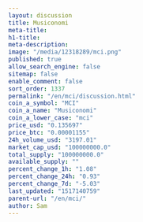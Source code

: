 ```yaml
---
layout: discussion
title: Musiconomi
meta-title: 
h1-title: 
meta-description: 
image: "/media/12318289/mci.png"
published: true
allow_search_engine: false
sitemap: false
enable_comment: false
sort_order: 1337
permalink: "/en/mci/discussion.html"
coin_a_symbol: "MCI"
coin_a_name: "Musiconomi"
coin_a_lower_case: "mci"
price_usd: "0.135697"
price_btc: "0.00001155"
24h_volume_usd: "3197.01"
market_cap_usd: "100000000.0"
total_supply: "100000000.0"
available_supply: ""
percent_change_1h: "1.08"
percent_change_24h: "0.93"
percent_change_7d: "-5.03"
last_updated: "1517140759"
parent-url: "/en/mci/"
author: Sam
---
```


